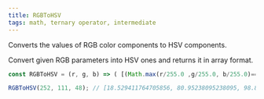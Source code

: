```yaml
---
title: RGBToHSV
tags: math, ternary operator, intermediate
---
```


Converts the values of RGB color components to HSV components.

Convert given RGB parameters into HSV ones and returns it in array format. 
```js
const RGBToHSV = (r, g, b) => ( [(Math.max(r/255.0 ,g/255.0, b/255.0)===Math.min(r/255.0 ,g/255.0, b/255.0))?0:((Math.max(r/255.0 ,g/255.0, b/255.0)===r/255.0)?((60*((g/255.0-b/255.0)/(Math.max(r/255.0 ,g/255.0, b/255.0)-Math.min(r/255.0 ,g/255.0, b/255.0)))+360)%360):((Math.max(r/255.0 ,g/255.0, b/255.0)===g/255.0)?((60*((b/255.0-r/255.0)/(Math.max(r/255.0 ,g/255.0, b/255.0)-Math.min(r/255.0 ,g/255.0, b/255.0)))+120)%360):((Math.max(r/255.0 ,g/255.0, b/255.0)===b/255.0)?((60*((r/255.0-g/255.0)/(Math.max(r/255.0 ,g/255.0, b/255.0)-Math.min(r/255.0 ,g/255.0, b/255.0)))+240)%360):(-1)))), (Math.max(r/255.0 ,g/255.0, b/255.0)===0)?0:(100*((Math.max(r/255.0 ,g/255.0, b/255.0)-Math.min(r/255.0 ,g/255.0, b/255.0))/Math.max(r/255.0 ,g/255.0, b/255.0))), 100*Math.max(r/255.0 ,g/255.0, b/255.0)]);
```

```js
RGBToHSV(252, 111, 48); // [18.529411764705856, 80.95238095238095, 98.82352941176471]
```
